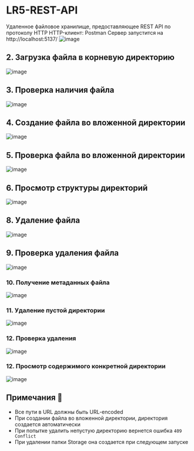 # LR5-REST-API
Удаленное файловое хранилище, предоставляющее REST API по протоколу HTTP
HTTP-клиент: Postman
Сервер запустится на http://localhost:5137/
![image](https://github.com/user-attachments/assets/14d7bd6f-2b61-4f54-9290-bdcdbd90ba7a)

## 2. Загрузка файла в корневую директорию 
![image](https://github.com/user-attachments/assets/b5014ddc-8943-4ec5-9706-89cf9b6bf860)


## 3. Проверка наличия файла 
![image](https://github.com/user-attachments/assets/595ec407-20b5-4a95-b1f2-de4d20a87e5b)





## 4. Создание файла во вложенной директории 
![image](https://github.com/user-attachments/assets/1cc700c1-c8b8-482d-862d-cfa5416c9dd2)

## 5. Проверка файла во вложенной директории 
![image](https://github.com/user-attachments/assets/943ab432-42cf-4f31-8562-3ff9bbaed8db)
## 6. Просмотр структуры директорий 

![image](https://github.com/user-attachments/assets/5df60e53-260a-429b-87f7-16bd9f358879)



## 8. Удаление файла 


![image](https://github.com/user-attachments/assets/f03a7d22-5af3-4a60-a020-5d20bb8bc8ab)




## 9. Проверка удаления файла 


![image](https://github.com/user-attachments/assets/ab22e26c-fc3e-4b0f-8afa-e090eac27dac)





### 10. Получение метаданных файла

![image](https://github.com/user-attachments/assets/b7f514e4-0046-400d-ab41-c4d0524a2a16)


### 11. Удаление пустой директории

![image](https://github.com/user-attachments/assets/e1be1e9a-79e5-4276-b94b-866ff35f4713)


### 12. Проверка удаления

![image](https://github.com/user-attachments/assets/6bcd6eac-8a3e-4988-9a19-dbf73db53975)
### 12. Просмотр содержимого конкретной директории


![image](https://github.com/user-attachments/assets/4a596cb3-e3f9-4c33-bc17-18843560240a)

## Примечания 📝

- Все пути в URL должны быть URL-encoded
- При создании файла во вложенной директории, директория создается автоматически
- При попытке удалить непустую директорию вернется ошибка `409 Conflict`
- При удалении папки Storage она создается при следующем запуске
 
